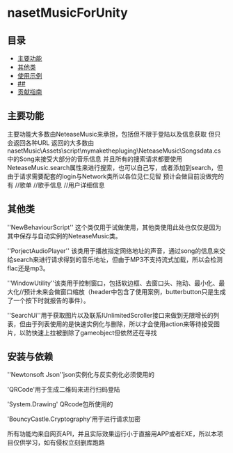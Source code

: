 # nasetMusicForUnity

## 目录
- [主要功能](#主要功能)
- [其他类](#可视化)
- [使用示例](#使用示例)
- [##](#安装与依赖)
- [贡献指南](#贡献指南)

## 主要功能
主要功能大多数由NeteaseMusic来承担，包括但不限于登陆以及信息获取
但只会返回各种URL
返回的大多数由nasetMusic\Assets\script\mymakethepluging\NeteaseMusic\Songsdata.cs
中的Song来接受大部分的音乐信息
并且所有的搜索请求都要使用NeteaseMusic.search属性来进行搜索，也可以自己写，或者添加到search，但由于请求需要配套的login与Network类所以各位见仁见智
预计会做目前没做完的有
//歌单
//歌手信息
//用户详细信息

## 其他类
''NewBehaviourScript'' 这个类仅用于试做使用，其他类使用此处也仅仅是因为其中保存与自动实例的NeteaseMusic类。

''PorjectAudioPlayer'' 该类用于播放指定网络地址的声音，通过song的信息来交给search来进行请求得到的音乐地址，但由于MP3不支持流式加载，所以会检测flac还是mp3。

''WindowUtility''该类用于控制窗口，包括软边框、去窗口头、拖动、最小化、最大化//预计未来会做窗口缩放（header中包含了使用案例，butterbutton只是生成了一个按下时就报告的事件）。

''SearchUi''用于获取图片以及联系IUnlimitedScroller接口来做到无限增长的列表，但由于列表使用的是快速实例化与删除，所以才会使用action来等待接受图片，以防快速上拉被删除了gameobject但依然还在寻找

## 安装与依赖
''Newtonsoft Json''json实例化与反实例化必须使用的

'QRCode'用于生成二维码来进行扫码登陆

'System.Drawing' QRcode包所使用的

'BouncyCastle.Cryptography'用于进行请求加密





所有功能均来自网页API，并且实际效果运行小于直接用APP或者EXE，所以本项目仅供学习，如有侵权立刻删库跑路
